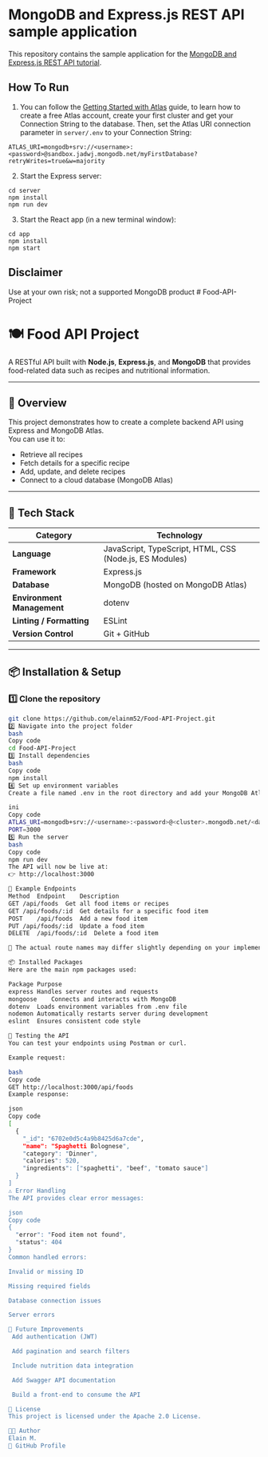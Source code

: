 # MongoDB and Express.js REST API sample application

This repository contains the sample application for the [MongoDB and Express.js REST API tutorial](https://www.mongodb.com/languages/express-mongodb-rest-api-tutorial).

## How To Run

1. You can follow the [Getting Started with Atlas](https://docs.atlas.mongodb.com/getting-started/) guide, to learn how to create a free Atlas account, create your first cluster and get your Connection String to the database.
Then, set the Atlas URI connection parameter in `server/.env` to your Connection String:
```
ATLAS_URI=mongodb+srv://<username>:<password>@sandbox.jadwj.mongodb.net/myFirstDatabase?retryWrites=true&w=majority
```

2. Start the Express server:
```
cd server
npm install
npm run dev
```

3. Start the React app (in a new terminal window):
```
cd app
npm install
npm start
```

## Disclaimer

Use at your own risk; not a supported MongoDB product
#   F o o d - A P I - P r o j e c t 
 
# 🍽️ Food API Project

A RESTful API built with **Node.js**, **Express.js**, and **MongoDB** that provides food-related data such as recipes and nutritional information.

---

## 🚀 Overview

This project demonstrates how to create a complete backend API using Express and MongoDB Atlas.  
You can use it to:

- Retrieve all recipes  
- Fetch details for a specific recipe  
- Add, update, and delete recipes  
- Connect to a cloud database (MongoDB Atlas)  

---

## 🧰 Tech Stack

| Category | Technology |
|-----------|-------------|
| **Language** | JavaScript, TypeScript, HTML, CSS (Node.js, ES Modules) |
| **Framework** | Express.js |
| **Database** | MongoDB (hosted on MongoDB Atlas) |
| **Environment Management** | dotenv |
| **Linting / Formatting** | ESLint |
| **Version Control** | Git + GitHub |

---

## 📦 Installation & Setup

### 1️⃣ Clone the repository
```bash
git clone https://github.com/elainm52/Food-API-Project.git
2️⃣ Navigate into the project folder
bash
Copy code
cd Food-API-Project
3️⃣ Install dependencies
bash
Copy code
npm install
4️⃣ Set up environment variables
Create a file named .env in the root directory and add your MongoDB Atlas connection string:

ini
Copy code
ATLAS_URI=mongodb+srv://<username>:<password>@<cluster>.mongodb.net/<database>?retryWrites=true&w=majority
PORT=3000
5️⃣ Run the server
bash
Copy code
npm run dev
The API will now be live at:
👉 http://localhost:3000

📄 Example Endpoints
Method	Endpoint	Description
GET	/api/foods	Get all food items or recipes
GET	/api/foods/:id	Get details for a specific food item
POST	/api/foods	Add a new food item
PUT	/api/foods/:id	Update a food item
DELETE	/api/foods/:id	Delete a food item

🧩 The actual route names may differ slightly depending on your implementation inside the routes/ folder.

📦 Installed Packages
Here are the main npm packages used:

Package	Purpose
express	Handles server routes and requests
mongoose	Connects and interacts with MongoDB
dotenv	Loads environment variables from .env file
nodemon	Automatically restarts server during development
eslint	Ensures consistent code style

🧪 Testing the API
You can test your endpoints using Postman or curl.

Example request:

bash
Copy code
GET http://localhost:3000/api/foods
Example response:

json
Copy code
[
  {
    "_id": "6702e0d5c4a9b8425d6a7cde",
    "name": "Spaghetti Bolognese",
    "category": "Dinner",
    "calories": 520,
    "ingredients": ["spaghetti", "beef", "tomato sauce"]
  }
]
⚠️ Error Handling
The API provides clear error messages:

json
Copy code
{
  "error": "Food item not found",
  "status": 404
}
Common handled errors:

Invalid or missing ID

Missing required fields

Database connection issues

Server errors

🔧 Future Improvements
 Add authentication (JWT)

 Add pagination and search filters

 Include nutrition data integration

 Add Swagger API documentation

 Build a front-end to consume the API

📜 License
This project is licensed under the Apache 2.0 License.

👩‍💻 Author
Elain M.
🔗 GitHub Profile
 
